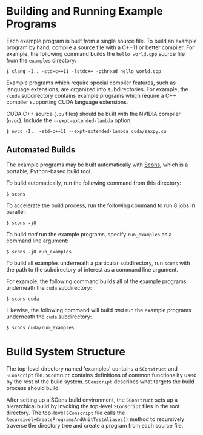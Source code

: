 # Building and Running Example Programs

Each example program is built from a single source file. To build an example program by hand, compile a source file with a C++11 or better compiler. For example, the following command builds the `hello_world.cpp` source file from the `examples` directory:

    $ clang -I.. -std=c++11 -lstdc++ -pthread hello_world.cpp

Example programs which require special compiler features, such as language extensions, are organized into subdirectories. For example, the `/cuda` subdirectory contains example programs which require a C++ compiler supporting CUDA language extensions.

CUDA C++ source (`.cu` files) should be built with the NVIDIA compiler (`nvcc`). Include the `--expt-extended-lambda` option:

    $ nvcc -I.. -std=c++11 --expt-extended-lambda cuda/saxpy.cu

## Automated Builds

The example programs may be built automatically with [Scons](https://scons.org), which is a portable, Python-based build tool.

To build automatically, run the following command from this directory:

    $ scons

To accelerate the build process, run the following command to run 8 jobs in parallel:

    $ scons -j8

To build *and* run the example programs, specify `run_examples` as a command line argument:

    $ scons -j8 run_examples

To build all examples underneath a particular subdirectory, run `scons` with the path to the subdirectory of interest as a command line argument.

For example, the following command builds all of the example programs underneath the `cuda` subdirectory:

    $ scons cuda

Likewise, the following command will build *and* run the example programs underneath the `cuda` subdirectory:

    $ scons cuda/run_examples

# Build System Structure

The top-level directory named 'examples' contains a `SConstruct` and `SConscript` file. `SContruct` contains definitions of common functionality used by the rest of the build system. `SConscript` describes what targets the build process should build. 

After setting up a SCons build environment, the `SConstruct` sets up a hierarchical build by invoking the top-level `SConscript` files in the root directory.
The top-level `SConscript` file calls the `RecursivelyCreateProgramsAndUnitTestAliases()` method to recursively traverse the directory tree and create a program from each source file.

